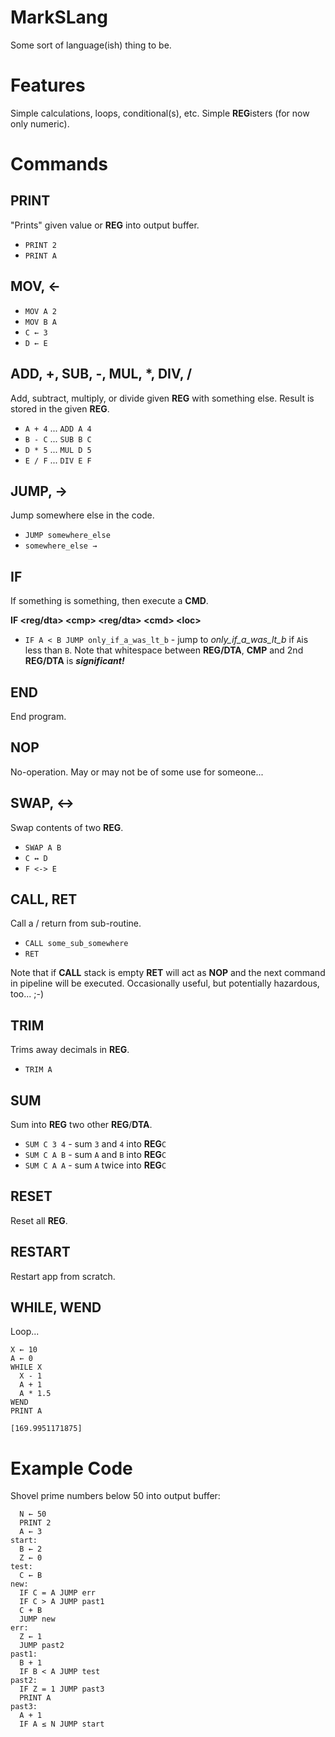 # MarkSLang
Some sort of language(ish) thing to be.

# Features
Simple calculations, loops, conditional(s), etc. Simple **REG**isters (for now only numeric).

# Commands
## PRINT
"Prints" given value or **REG** into output buffer.
* ``PRINT 2``
* ``PRINT A``
## MOV, ←
* ``MOV A 2``
* ``MOV B A``
* ``C ← 3``
* ``D ← E``
## ADD, +, SUB, -, MUL, *, DIV, /
Add, subtract, multiply, or divide given **REG** with something else. Result is stored in the given **REG**.
* ``A + 4`` ... ``ADD A 4``
* ``B - C`` ... ``SUB B C``
* ``D * 5`` ... ``MUL D 5``
* ``E / F`` ... ``DIV E F``
## JUMP, →
Jump somewhere else in the code.
* ``JUMP somewhere_else``
* ``somewhere_else →``
## IF
If something is something, then execute a **CMD**.

**IF &lt;reg/dta&gt; &lt;cmp&gt; &lt;reg/dta&gt; &lt;cmd&gt; &lt;loc&gt;**
* ``IF A < B JUMP only_if_a_was_lt_b`` - jump to *only_if_a_was_lt_b* if ``A``is less than ``B``. Note that whitespace between **REG/DTA**, **CMP** and 2nd **REG/DTA** is ***significant!*** 
## END
End program.
## NOP
No-operation. May or may not be of some use for someone...
## SWAP, ↔
Swap contents of two **REG**.
* ``SWAP A B``
* ``C ↔ D``
* ``F <-> E``
## CALL, RET
Call a / return from sub-routine.
* ``CALL some_sub_somewhere``
* ``RET``

Note that if **CALL** stack is empty **RET** will act as **NOP** and the next command in pipeline will be executed. Occasionally useful, but potentially hazardous, too... ;-)
## TRIM
Trims away decimals in **REG**.
* ``TRIM A``
## SUM
Sum into **REG** two other **REG**/**DTA**.
* ``SUM C 3 4`` - sum ``3`` and ``4`` into **REG**``C``
* ``SUM C A B`` - sum ``A`` and ``B`` into **REG**``C``
* ``SUM C A A`` - sum ``A`` twice into **REG**``C`` 
## RESET
Reset all **REG**.
## RESTART
Restart app from scratch.
## WHILE, WEND
Loop...
```
X ← 10
A ← 0
WHILE X
  X - 1
  A + 1
  A * 1.5
WEND
PRINT A
```
```
[169.9951171875]
```

# Example Code
Shovel prime numbers below 50 into output buffer: 
```
  N ← 50
  PRINT 2
  A ← 3
start:
  B ← 2
  Z ← 0
test:
  C ← B
new:
  IF C = A JUMP err
  IF C > A JUMP past1
  C + B
  JUMP new
err:
  Z ← 1
  JUMP past2
past1:
  B + 1
  IF B < A JUMP test
past2:
  IF Z = 1 JUMP past3
  PRINT A
past3:
  A + 1
  IF A ≤ N JUMP start
```